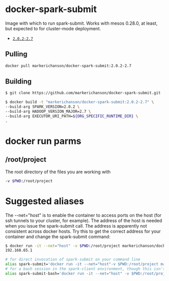 # docker-spark-submit
Image with which to run spark-submit.  Works with mesos 0.28.0, at least, but expected to for cluster-mode deployment.

* [`2.0.2-2.7`](https://hub.docker.com/r/markerichanson/docker-spark-submit/)

## Pulling
```sh
docker pull markerichanson/docker-spark-submit:2.0.2-2.7 
```

## Building
```sh
$ git clone https://github.com/markerichanson/docker-spark-submit.git

$ docker build -t "markerichanson/docker-spark-submit:2.0.2-2.7" \
--build-arg SPARK_VERSION=2.0.2 \
--build-arg HADOOP_VERSION_MAJOR=2.7 \
--build-arg EXECUTOR_URI_PATH=${ORG_SPECIFIC_RUNTIME_DIR} \
.
```

# docker run parms

## /root/project
The root directory of the files you are working with
```sh
-v $PWD:/root/project
```

# Suggested aliases
The --net="host" is to enable the container to access ports on the host (for ssh tunnels to your cluster, for example).  The address of the host is needed when you issue the spark-submit call.  The address is apparently not consistent across docker hosts.  Try this to get the correct address for your container and change the spark-submit command:
```sh
$ docker run -it --net="host" -v $PWD:/root/project markerichanson/docker-spark-submit:2.0.2-2.7 ip route | awk '/default/{print $3}'
192.168.65.1
```


```sh
# for direct invocation of spark-submit on your command line
alias spark-submit='docker run -it --net="host"-v $PWD:/root/project markerichanson/docker-spark-submit:2.0.2-2.7  spark-submit'
# for a bash session in the spark-client environment, though this isn't likely needed except for debuging the image
alias spark-submit-bash='docker run -it --net="host" -v $PWD:/root/project markerichanson/docker-spark-submit:2.0.2-2.7'
```

